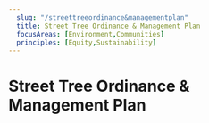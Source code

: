 ```yaml
---
  slug: "/streettreeordinance&managementplan"
  title: Street Tree Ordinance & Management Plan
  focusAreas: [Environment,Communities]
  principles: [Equity,Sustainability]
---
```

# Street Tree Ordinance & Management Plan